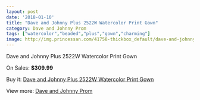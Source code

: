```yaml
---
layout: post
date: '2018-01-10'
title: "Dave and Johnny Plus 2522W Watercolor Print Gown"
category: Dave and Johnny Prom
tags: ["watercolor","beaded","plus","gown","charming"]
image: http://img.princessan.com/41758-thickbox_default/dave-and-johnny-plus-2522w-watercolor-print-gown.jpg
---
```

Dave and Johnny Plus 2522W Watercolor Print Gown

On Sales: **$309.99**
<a href="https://www.princessan.com/en/dave-and-johnny-prom/19455-dave-and-johnny-plus-2522w-watercolor-print-gown.html"><amp-img layout="responsive" width="600" height="600" src="//img.princessan.com/41758-thickbox_default/dave-and-johnny-plus-2522w-watercolor-print-gown.jpg" alt="Dave and Johnny Plus 2522W Watercolor Print Gown 0" /></a>
<a href="https://www.princessan.com/en/dave-and-johnny-prom/19455-dave-and-johnny-plus-2522w-watercolor-print-gown.html"><amp-img layout="responsive" width="600" height="600" src="//img.princessan.com/41759-thickbox_default/dave-and-johnny-plus-2522w-watercolor-print-gown.jpg" alt="Dave and Johnny Plus 2522W Watercolor Print Gown 1" /></a>

Buy it: [Dave and Johnny Plus 2522W Watercolor Print Gown](https://www.princessan.com/en/dave-and-johnny-prom/19455-dave-and-johnny-plus-2522w-watercolor-print-gown.html "Dave and Johnny Plus 2522W Watercolor Print Gown")

View more: [Dave and Johnny Prom](https://www.princessan.com/en/181-dave-and-johnny-prom "Dave and Johnny Prom")